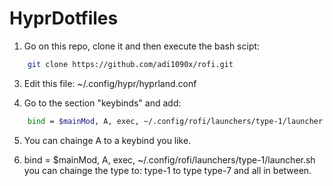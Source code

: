 # HyprDotfiles

1.  Go on this repo, clone it and then execute the bash scipt:

```bash
    git clone https://github.com/adi1090x/rofi.git
```

3.  Edit this file: ~/.config/hypr/hyprland.conf

4.  Go to the section "keybinds" and add:

```bash
    bind = $mainMod, A, exec, ~/.config/rofi/launchers/type-1/launcher.sh
```

5. You can chainge A to a keybind you like.
   
6. bind = $mainMod, A, exec, ~/.config/rofi/launchers/type-1/launcher.sh you can chainge the type to:
   type-1 to type type-7 and all in between.
